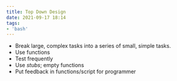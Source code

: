 ```yaml
---
title: Top Down Design
date: 2021-09-17 18:14
tags:
- 'bash'
---
```


+ Break large, complex tasks into a series of small, simple tasks.
+ Use functions
+ Test frequently
+ Use *stubs*; empty functions
+ Put feedback in functions/script for programmer
